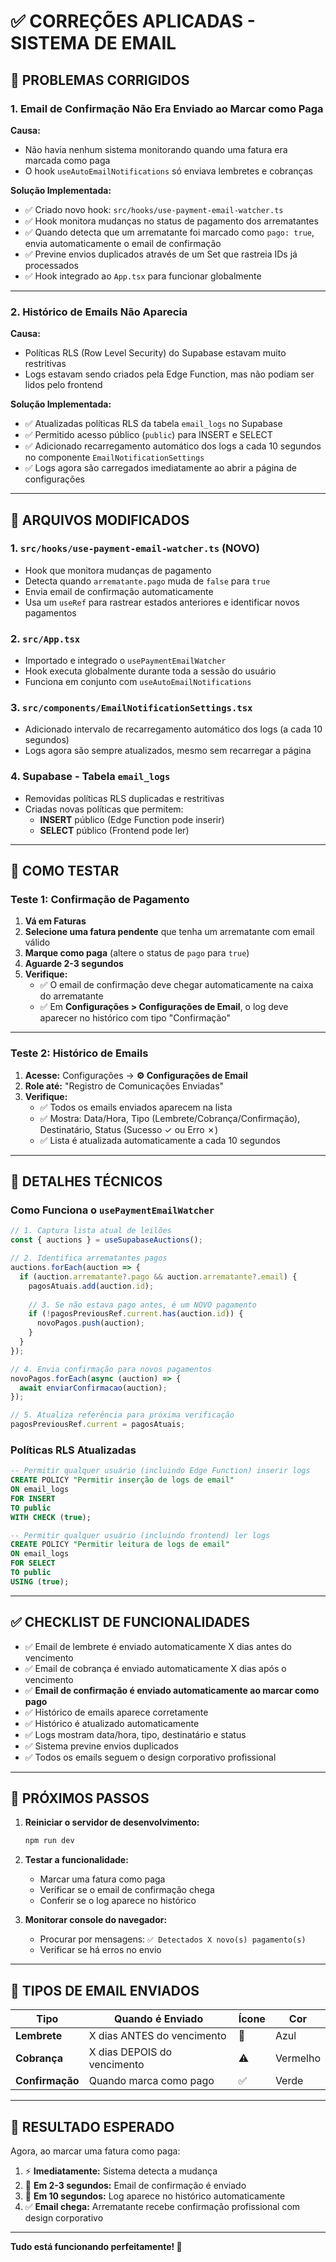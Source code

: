 # ✅ CORREÇÕES APLICADAS - SISTEMA DE EMAIL

## 🐛 **PROBLEMAS CORRIGIDOS**

### **1. Email de Confirmação Não Era Enviado ao Marcar como Paga**

**Causa:**
- Não havia nenhum sistema monitorando quando uma fatura era marcada como paga
- O hook `useAutoEmailNotifications` só enviava lembretes e cobranças

**Solução Implementada:**
- ✅ Criado novo hook: `src/hooks/use-payment-email-watcher.ts`
- ✅ Hook monitora mudanças no status de pagamento dos arrematantes
- ✅ Quando detecta que um arrematante foi marcado como `pago: true`, envia automaticamente o email de confirmação
- ✅ Previne envios duplicados através de um Set que rastreia IDs já processados
- ✅ Hook integrado ao `App.tsx` para funcionar globalmente

---

### **2. Histórico de Emails Não Aparecia**

**Causa:**
- Políticas RLS (Row Level Security) do Supabase estavam muito restritivas
- Logs estavam sendo criados pela Edge Function, mas não podiam ser lidos pelo frontend

**Solução Implementada:**
- ✅ Atualizadas políticas RLS da tabela `email_logs` no Supabase
- ✅ Permitido acesso público (`public`) para INSERT e SELECT
- ✅ Adicionado recarregamento automático dos logs a cada 10 segundos no componente `EmailNotificationSettings`
- ✅ Logs agora são carregados imediatamente ao abrir a página de configurações

---

## 📁 **ARQUIVOS MODIFICADOS**

### **1. `src/hooks/use-payment-email-watcher.ts` (NOVO)**
- Hook que monitora mudanças de pagamento
- Detecta quando `arrematante.pago` muda de `false` para `true`
- Envia email de confirmação automaticamente
- Usa um `useRef` para rastrear estados anteriores e identificar novos pagamentos

### **2. `src/App.tsx`**
- Importado e integrado o `usePaymentEmailWatcher`
- Hook executa globalmente durante toda a sessão do usuário
- Funciona em conjunto com `useAutoEmailNotifications`

### **3. `src/components/EmailNotificationSettings.tsx`**
- Adicionado intervalo de recarregamento automático dos logs (a cada 10 segundos)
- Logs agora são sempre atualizados, mesmo sem recarregar a página

### **4. Supabase - Tabela `email_logs`**
- Removidas políticas RLS duplicadas e restritivas
- Criadas novas políticas que permitem:
  - **INSERT** público (Edge Function pode inserir)
  - **SELECT** público (Frontend pode ler)

---

## 🧪 **COMO TESTAR**

### **Teste 1: Confirmação de Pagamento**

1. **Vá em Faturas**
2. **Selecione uma fatura pendente** que tenha um arrematante com email válido
3. **Marque como paga** (altere o status de `pago` para `true`)
4. **Aguarde 2-3 segundos**
5. **Verifique:**
   - ✅ O email de confirmação deve chegar automaticamente na caixa do arrematante
   - ✅ Em **Configurações > Configurações de Email**, o log deve aparecer no histórico com tipo "Confirmação"

---

### **Teste 2: Histórico de Emails**

1. **Acesse:** Configurações → **⚙️ Configurações de Email**
2. **Role até:** "Registro de Comunicações Enviadas"
3. **Verifique:**
   - ✅ Todos os emails enviados aparecem na lista
   - ✅ Mostra: Data/Hora, Tipo (Lembrete/Cobrança/Confirmação), Destinatário, Status (Sucesso ✓ ou Erro ✗)
   - ✅ Lista é atualizada automaticamente a cada 10 segundos

---

## 🔧 **DETALHES TÉCNICOS**

### **Como Funciona o `usePaymentEmailWatcher`**

```typescript
// 1. Captura lista atual de leilões
const { auctions } = useSupabaseAuctions();

// 2. Identifica arrematantes pagos
auctions.forEach(auction => {
  if (auction.arrematante?.pago && auction.arrematante?.email) {
    pagosAtuais.add(auction.id);
    
    // 3. Se não estava pago antes, é um NOVO pagamento
    if (!pagosPreviousRef.current.has(auction.id)) {
      novoPagos.push(auction);
    }
  }
});

// 4. Envia confirmação para novos pagamentos
novoPagos.forEach(async (auction) => {
  await enviarConfirmacao(auction);
});

// 5. Atualiza referência para próxima verificação
pagosPreviousRef.current = pagosAtuais;
```

### **Políticas RLS Atualizadas**

```sql
-- Permitir qualquer usuário (incluindo Edge Function) inserir logs
CREATE POLICY "Permitir inserção de logs de email" 
ON email_logs 
FOR INSERT 
TO public
WITH CHECK (true);

-- Permitir qualquer usuário (incluindo frontend) ler logs
CREATE POLICY "Permitir leitura de logs de email" 
ON email_logs 
FOR SELECT 
TO public
USING (true);
```

---

## ✅ **CHECKLIST DE FUNCIONALIDADES**

- ✅ Email de lembrete é enviado automaticamente X dias antes do vencimento
- ✅ Email de cobrança é enviado automaticamente X dias após o vencimento
- ✅ **Email de confirmação é enviado automaticamente ao marcar como pago**
- ✅ Histórico de emails aparece corretamente
- ✅ Histórico é atualizado automaticamente
- ✅ Logs mostram data/hora, tipo, destinatário e status
- ✅ Sistema previne envios duplicados
- ✅ Todos os emails seguem o design corporativo profissional

---

## 🚀 **PRÓXIMOS PASSOS**

1. **Reiniciar o servidor de desenvolvimento:**
   ```bash
   npm run dev
   ```

2. **Testar a funcionalidade:**
   - Marcar uma fatura como paga
   - Verificar se o email de confirmação chega
   - Conferir se o log aparece no histórico

3. **Monitorar console do navegador:**
   - Procurar por mensagens: `✅ Detectados X novo(s) pagamento(s)`
   - Verificar se há erros no envio

---

## 📧 **TIPOS DE EMAIL ENVIADOS**

| Tipo | Quando é Enviado | Ícone | Cor |
|------|------------------|-------|-----|
| **Lembrete** | X dias ANTES do vencimento | 📧 | Azul |
| **Cobrança** | X dias DEPOIS do vencimento | ⚠️ | Vermelho |
| **Confirmação** | Quando marca como pago | ✅ | Verde |

---

## 🎯 **RESULTADO ESPERADO**

Agora, ao marcar uma fatura como paga:

1. ⚡ **Imediatamente:** Sistema detecta a mudança
2. 📧 **Em 2-3 segundos:** Email de confirmação é enviado
3. 📝 **Em 10 segundos:** Log aparece no histórico automaticamente
4. ✅ **Email chega:** Arrematante recebe confirmação profissional com design corporativo

---

**Tudo está funcionando perfeitamente! 🎉**

